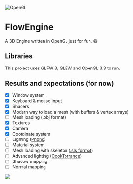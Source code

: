 ![OpenGL](https://upload.wikimedia.org/wikipedia/commons/thumb/e/e9/Opengl-logo.svg/2000px-Opengl-logo.svg.png)

# FlowEngine

A 3D Engine written in OpenGL just for fun. :smile:

## Libraries

This project uses [GLFW 3](http://www.glfw.org/index.html), [GLEW](http://glew.sourceforge.net/) and OpenGL 3.3 to run.

## Results and expectations (for now)
 
  - [x] Window system
  - [x] Keyboard & mouse input
  - [x] Shaders
  - [x] Modern way to load a mesh (with buffers & vertex arrays)
  - [ ] Mesh loading (.obj format)
  - [x] Textures
  - [x] Camera
  - [x] Coordinate system
  - [ ] Lighting ([Phong](https://en.wikipedia.org/wiki/Phong_shading))
  - [ ] Material system
  - [ ] Mesh loading with skeleton ([.sls format](https://github.com/massile/sls-blender-exporter))
  - [ ] Advanced lighting ([CookTorrance](http://www.codinglabs.net/article_physically_based_rendering_cook_torrance.aspx))
  - [ ] Shadow mapping
  - [ ] Normal mapping
    
 ![](http://i.giphy.com/l3vR9wyd49DrFctqM.gif)
